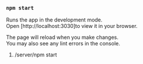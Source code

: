 
### `npm start`

Runs the app in the development mode.\
Open [http://localhost:3030]to view it in your browser.

The page will reload when you make changes.\
You may also see any lint errors in the console.


1. /server/npm start
